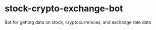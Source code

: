 # stock-crypto-exchange-bot
 Bot for getting data on stock, cryptocurrencies, and exchange rate data
